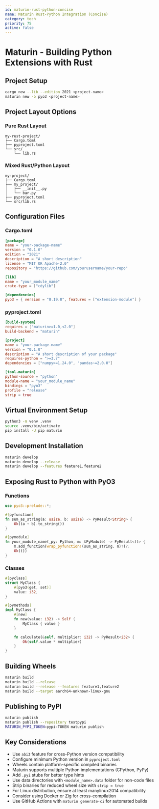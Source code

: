 ```yaml
---
id: maturin-rust-python-concise
name: Maturin Rust-Python Integration (Concise)
category: tech
priority: 75
active: false
---
```


# Maturin - Building Python Extensions with Rust

## Project Setup
```bash
cargo new --lib --edition 2021 <project-name>
maturin new -b pyo3 <project-name>
```

## Project Layout Options
### Pure Rust Layout
```
my-rust-project/
├── Cargo.toml
├── pyproject.toml
└── src/
    └── lib.rs
```

### Mixed Rust/Python Layout
```
my-project/
├── Cargo.toml
├── my_project/
│   ├── __init__.py
│   └── bar.py
├── pyproject.toml
└── src/lib.rs
```

## Configuration Files

### Cargo.toml
```toml
[package]
name = "your-package-name"
version = "0.1.0"
edition = "2021"
description = "A short description"
license = "MIT OR Apache-2.0"
repository = "https://github.com/yourusername/your-repo"

[lib]
name = "your_module_name"
crate-type = ["cdylib"]

[dependencies]
pyo3 = { version = "0.19.0", features = ["extension-module"] }
```

### pyproject.toml
```toml
[build-system]
requires = ["maturin>=1.0,<2.0"]
build-backend = "maturin"

[project]
name = "your-package-name"
version = "0.1.0"
description = "A short description of your package"
requires-python = ">=3.7"
dependencies = ["numpy>=1.24.0", "pandas~=2.0.0"]

[tool.maturin]
python-source = "python"
module-name = "your_module_name"
bindings = "pyo3"
profile = "release"
strip = true
```

## Virtual Environment Setup
```bash
python3 -m venv .venv
source .venv/bin/activate
pip install -U pip maturin
```

## Development Installation
```bash
maturin develop
maturin develop --release
maturin develop --features feature1,feature2
```

## Exposing Rust to Python with PyO3

### Functions
```rust
use pyo3::prelude::*;

#[pyfunction]
fn sum_as_string(a: usize, b: usize) -> PyResult<String> {
    Ok((a + b).to_string())
}

#[pymodule]
fn your_module_name(_py: Python, m: &PyModule) -> PyResult<()> {
    m.add_function(wrap_pyfunction!(sum_as_string, m)?)?;
    Ok(())
}
```

### Classes
```rust
#[pyclass]
struct MyClass {
    #[pyo3(get, set)]
    value: i32,
}

#[pymethods]
impl MyClass {
    #[new]
    fn new(value: i32) -> Self {
        MyClass { value }
    }

    fn calculate(&self, multiplier: i32) -> PyResult<i32> {
        Ok(self.value * multiplier)
    }
}
```

## Building Wheels
```bash
maturin build
maturin build --release
maturin build --release --features feature1,feature2
maturin build --target aarch64-unknown-linux-gnu
```

## Publishing to PyPI
```bash
maturin publish
maturin publish --repository testpypi
MATURIN_PYPI_TOKEN=pypi-TOKEN maturin publish
```

## Key Considerations
- Use `abi3` feature for cross-Python version compatibility
- Configure minimum Python version in `pyproject.toml`
- Wheels contain platform-specific compiled binaries
- Maturin supports multiple Python implementations (CPython, PyPy)
- Add `.pyi` stubs for better type hints
- Use data directories with `<module_name>.data` folder for non-code files
- Strip binaries for reduced wheel size with `strip = true`
- For Linux distribution, ensure at least manylinux2014 compatibility
- Consider using Docker or Zig for cross-compilation
- Use GitHub Actions with `maturin generate-ci` for automated builds